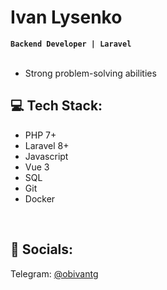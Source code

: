 
<h1>Ivan Lysenko</h1>
<strong><code>Backend Developer | Laravel</code></strong><br><br>
<ul>
  <li> Strong problem-solving abilities </li>
</ul>

<h2 class="markdown-body">💻 Tech Stack:</h2>
<ul>
  <li> PHP 7+ </li>
  <li> Laravel 8+ </li>
  <li> Javascript </li>
  <li> Vue 3 </li>
  <li> SQL </li>
  <li> Git </li>
  <li> Docker </li>
</ul>




<br>
<h2>🌌 Socials:</h2>
Telegram: <a href="https://t.me/@obivantg">@obivantg</p>

